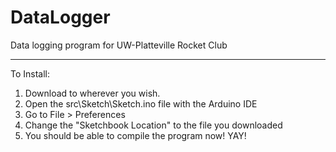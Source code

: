 # DataLogger
Data logging program for UW-Platteville Rocket Club
___
To Install:

1. Download to wherever you wish. 
2. Open the src\Sketch\Sketch.ino file with the Arduino IDE
3. Go to File > Preferences
4. Change the "Sketchbook Location" to the file you downloaded
5. You should be able to compile the program now! YAY!

